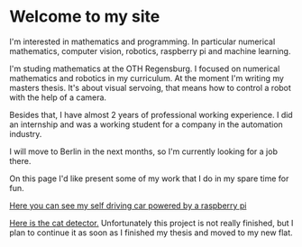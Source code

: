 # Welcome to my site

I'm interested in mathematics and programming. In particular numerical mathematics, computer vision, robotics, raspberry pi and machine learning. 

I'm studing mathematics at the OTH Regensburg. I focused on numerical mathematics and robotics in my curriculum. At the moment I'm writing my masters thesis. It's about visual servoing, that means how to control a robot with the help of a camera. 

Besides that, I have almost 2 years of professional working experience. I did an internship and was a working student for a company in the automation industry. 

I will move to Berlin in the next months, so I'm currently looking for a job there. 


On this page I'd like present some of my work that I do in my spare time for fun. 

[Here you can see my self driving car powered by a raspberry pi](https://felix-ha.github.io/2019/01/03/gopigo) 

[Here is the cat detector.](https://felix-ha.github.io/2018/11/29/overview_cat_detector) Unfortunately this project is not really finished, but I plan to continue it as soon as I finished my thesis and moved to my new flat. 